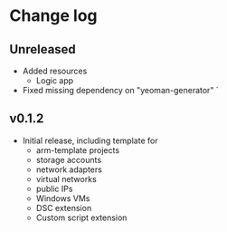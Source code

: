 # Change log

## Unreleased

* Added resources
  * Logic app
* Fixed missing dependency on "yeoman-generator"
`
## v0.1.2

* Initial release, including template for
  * arm-template projects
  * storage accounts
  * network adapters
  * virtual networks
  * public IPs
  * Windows VMs
  * DSC extension
  * Custom script extension
